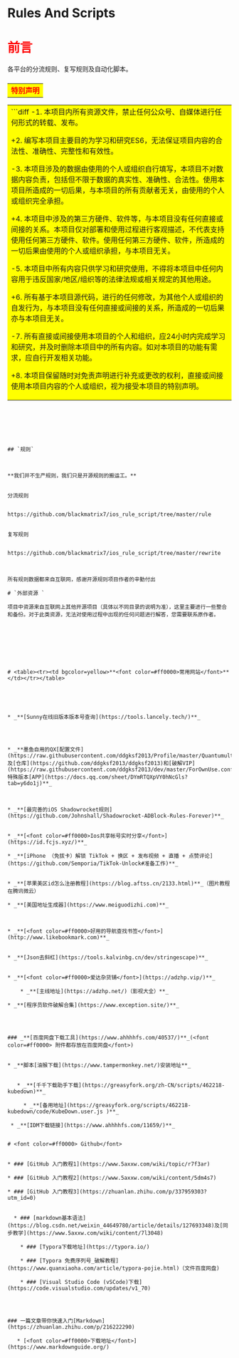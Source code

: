 # Rules And Scripts



# **<font color=#ff0000>前言</font>**                   



各平台的分流规则、复写规则及自动化脚本。





###  <table><tr><td bgcolor=yellow>**<font color=#ff0000>特别声明</font>**</td></tr></table>      
<table><tr><td bgcolor=yellow>
```diff
-1. 本项目内所有资源文件，禁止任何公众号、自媒体进行任何形式的转载、发布。  

+2. 编写本项目主要目的为学习和研究ES6，无法保证项目内容的合法性、准确性、完整性和有效性。 

-3. 本项目涉及的数据由使用的个人或组织自行填写，本项目不对数据内容负责，包括但不限于数据的真实性、准确性、合法性。使用本项目所造成的一切后果，与本项目的所有贡献者无关，由使用的个人或组织完全承担。 

+4. 本项目中涉及的第三方硬件、软件等，与本项目没有任何直接或间接的关系。本项目仅对部署和使用过程进行客观描述，不代表支持使用任何第三方硬件、软件。使用任何第三方硬件、软件，所造成的一切后果由使用的个人或组织承担，与本项目无关。  

-5. 本项目中所有内容只供学习和研究使用，不得将本项目中任何内容用于违反国家/地区/组织等的法律法规或相关规定的其他用途。  

+6. 所有基于本项目源代码，进行的任何修改，为其他个人或组织的自发行为，与本项目没有任何直接或间接的关系，所造成的一切后果亦与本项目无关。 

-7. 所有直接或间接使用本项目的个人和组织，应24小时内完成学习和研究，并及时删除本项目中的所有内容。如对本项目的功能有需求，应自行开发相关功能。 

+8. 本项目保留随时对免责声明进行补充或更改的权利，直接或间接使用本项目内容的个人或组织，视为接受本项目的特别声明。 </td></tr></table> 

```</td></tr></table>






## `规则`    



**我们并不生产规则，我们只是开源规则的搬运工。**


分流规则


https://github.com/blackmatrix7/ios_rule_script/tree/master/rule


复写规则


https://github.com/blackmatrix7/ios_rule_script/tree/master/rewrite



所有规则数据都来自互联网，感谢开源规则项目作者的辛勤付出

# `外部资源 ` 

项目中资源来自互联网上其他开源项目（具体以不同目录的说明为准），这里主要进行一些整合和备份。对于此类资源，无法对使用过程中出现的任何问题进行解答，您需要联系原作者。








# <table><tr><td bgcolor=yellow>**<font color=#ff0000>常用网站</font>**</td></tr></table>





* _**[Sunny在线旧版本版本号查询](https://tools.lancely.tech/)**_  

 


* _**墨鱼自用的QX[配置文件](https://raw.githubusercontent.com/ddgksf2013/Profile/master/QuantumultX.conf)及[仓库](https://github.com/ddgksf2013/ddgksf2013)和[破解VIP](https://raw.githubusercontent.com/ddgksf2013/dev/master/ForOwnUse.conf)特殊版本[APP](https://docs.qq.com/sheet/DYmRTQXpVY0hNcGls?tab=y6do1j)**_



* _**[最完善的iOS Shadowrocket规则](https://github.com/Johnshall/Shadowrocket-ADBlock-Rules-Forever)**_


* _**[<font color=#ff0000>Ios共享帐号实时分享</font>](https://id.fcjs.xyz/)**_  
  
* _**[iPhone （免拔卡）解锁 TikTok + 换区 + 发布视频 + 直播 + 点赞评论](https://github.com/Semporia/TikTok-Unlock#准备工作)**_


* _**[苹果美区id怎么注册教程](https://blog.aftss.cn/2133.html)**_（图片教程在腾讯微云）
  
* _**[美国地址生成器](https://www.meiguodizhi.com)**_



* _**[<font color=#ff0000>好用的导航查找书签</font>](http://www.likebookmark.com)**_


* _**[Json去斜杠](https://tools.kalvinbg.cn/dev/stringescape)**_


* _**[<font color=#ff0000>爱达杂货铺</font>](https://adzhp.vip/)**_ 

    * _**[主线地址](https://adzhp.net/)（影视大全）**_

* _**[程序员软件破解合集](https://www.exception.site/)**_




### _**[百度网盘下载工具](https://www.ahhhhfs.com/40537/)**_(<font color=#ff0000> 附件都存放在百度网盘</font>)


* _**脚本[油猴下载](https://www.tampermonkey.net/)安装地址**_


   * _**[千千下载助手下载](https://greasyfork.org/zh-CN/scripts/462218-kubedown)**_

     * _**[备用地址](https://greasyfork.org/scripts/462218-kubedown/code/KubeDown.user.js )**_

 * _**[IDM下载链接](https://www.ahhhhfs.com/11659/)**_


# <font color=#ff0000> Github</font>


* ### [GitHub 入门教程1](https://www.5axxw.com/wiki/topic/r7f3ar)    

* ### [GitHub 入门教程2](https://www.5axxw.com/wiki/content/5dm4s7)   

* ### [GitHub 入门教程3](https://zhuanlan.zhihu.com/p/337959303?utm_id=0)    


  * ### [markdown基本语法](https://blog.csdn.net/weixin_44649780/article/details/127693348)及[同步教学](https://www.5axxw.com/wiki/content/7l3048)
  
    * ### [Typora下载地址](https://typora.io/)
    
    * ### [Typora 免费序列号_破解教程](https://www.quanxiaoha.com/article/typora-pojie.html)（文件百度网盘)

    * ### [Visual Studio Code (vSCode)下载](https://code.visualstudio.com/updates/v1_70)




### 一篇文章带你快速入门[Markdown](https://zhuanlan.zhihu.com/p/216222290)  

   * [<font color=#ff0000>下载地址</font>](https://www.markdownguide.org/)  













